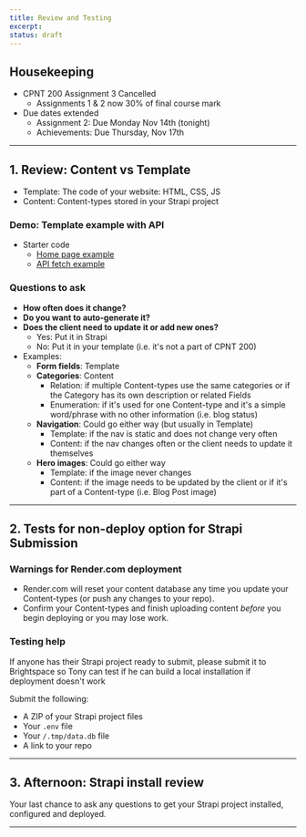 ```yaml
---
title: Review and Testing
excerpt: 
status: draft
---
```


## Housekeeping
- CPNT 200 Assignment 3 Cancelled
    - Assignments 1 & 2 now 30% of final course mark
- Due dates extended
    - Assignment 2: Due Monday Nov 14th (tonight)
    - Achievements: Due Thursday, Nov 17th

---

## 1. Review: Content vs Template
- Template: The code of your website: HTML, CSS, JS
- Content: Content-types stored in your Strapi project

### Demo: Template example with API
- Starter code
    - [Home page example](https://github.com/sait-wbdv/dailies-f22/tree/main/2022-11-14-strapi-review/01-starter-hero-example)
    - [API fetch example](https://github.com/sait-wbdv/dailies-f22/tree/main/2022-11-14-strapi-review/02-fetch-api-example)

### Questions to ask
- **How often does it change?**
- **Do you want to auto-generate it?**
- **Does the client need to update it or add new ones?**
    - Yes: Put it in Strapi
    - No: Put it in your template (i.e. it's not a part of CPNT 200)
- Examples:
    - **Form fields**: Template
    - **Categories**: Content
        - Relation: if multiple Content-types use the same categories or if the Category has its own description or related Fields
        - Enumeration: if it's used for one Content-type and it's a simple word/phrase with no other information (i.e. blog status)
    - **Navigation**: Could go either way (but usually in Template)
        - Template: if the nav is static and does not change very often
        - Content: if the nav changes often or the client needs to update it themselves
    - **Hero images**: Could go either way
        - Template: if the image never changes
        - Content: if the image needs to be updated by the client or if it's part of a Content-type (i.e. Blog Post image)

---

## 2. Tests for non-deploy option for Strapi Submission
### Warnings for Render.com deployment
- Render.com will reset your content database any time you update your Content-types (or push any changes to your repo).
- Confirm your Content-types and finish uploading content _before_ you begin deploying or you may lose work.

### Testing help
If anyone has their Strapi project ready to submit, please submit it to Brightspace so Tony can test if he can build a local installation if deployment doesn't work

Submit the following:
- A ZIP of your Strapi project files
- Your `.env` file
- Your `/.tmp/data.db` file
- A link to your repo

---

## 3. Afternoon: Strapi install review
Your last chance to ask any questions to get your Strapi project installed, configured and deployed.

---